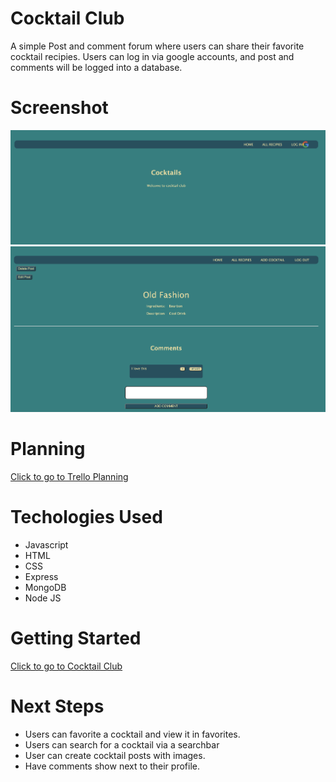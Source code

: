 # Cocktail Club
A simple Post and comment forum where users can share their favorite cocktail recipies. 
Users can log in via google accounts, and post and comments will be logged into a database.


# Screenshot
![Landging Page](./public/images/landing.png)
![Cocktail Details](./public/images/details.png)

# Planning 
[Click to go to Trello Planning](https://trello.com/b/CHbPilQr/project-2)

# Techologies Used
- Javascript
- HTML  
- CSS
- Express
- MongoDB
- Node JS


# Getting Started

[Click to go to Cocktail Club](https://cocktail-recipies.herokuapp.com/cocktails)



# Next Steps
- Users can favorite a cocktail and view it in favorites. 
- Users can search for a cocktail via a searchbar
- User can create cocktail posts with images. 
- Have comments show next to their profile. 